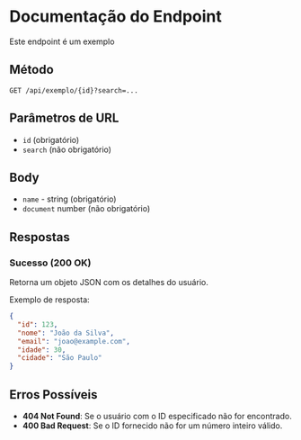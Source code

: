 # Documentação do Endpoint

Este endpoint é um exemplo

## Método

`GET /api/exemplo/{id}?search=...`

## Parâmetros de URL

- `id` (obrigatório)
- `search` (não obrigatório)

## Body

- `name` - string (obrigatório)
- `document` number (não obrigatório)

## Respostas

### Sucesso (200 OK)

Retorna um objeto JSON com os detalhes do usuário.

Exemplo de resposta:

```json
{
  "id": 123,
  "nome": "João da Silva",
  "email": "joao@example.com",
  "idade": 30,
  "cidade": "São Paulo"
}
```

## Erros Possíveis

- **404 Not Found**: Se o usuário com o ID especificado não for encontrado.
- **400 Bad Request**: Se o ID fornecido não for um número inteiro válido.
